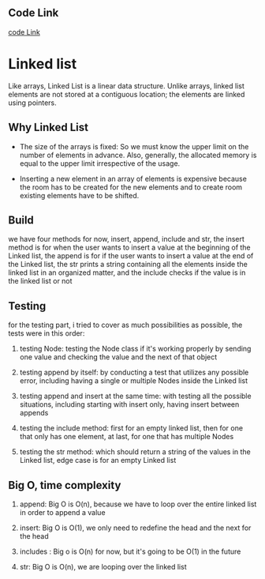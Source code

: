 ## Code Link

[code Link](linked_list/linked_list.py)

# Linked list

Like arrays, Linked List is a linear data structure. Unlike arrays, linked list elements are not stored at a contiguous location; the elements are linked using pointers.

## Why Linked List

* The size of the arrays is fixed: So we must know the upper limit on the number of elements in advance. Also, generally, the allocated memory is equal to the upper limit irrespective of the usage. 

* Inserting a new element in an array of elements is expensive because the room has to be created for the new elements and to create room existing elements have to be shifted. 

[//]: # (reference from geeksforgeeks.org)

## Build

we have four methods for now, insert, append, include and str, the insert method is for when the user wants to insert a value at the beginning of the Linked list, the append is for if the user wants to insert a value at the end of the Linked list, the str prints a string containing all the elements inside the linked list in an organized matter, and the include checks if the value is in the linked list or not

## Testing

for the testing part, i tried to cover as much possibilities as possible, the tests were in this order:

1. testing Node: testing the Node class if it's working properly by sending one value and checking the value and the next of that object

2. testing append by itself: by conducting a test that utilizes any possible error, including having a single or multiple Nodes inside the Linked list

3. testing append and insert at the same time: with testing all the possible situations, including starting with insert only, having insert between appends

4. testing the include method: first for an empty linked list, then for one that only has one element, at last, for one that has multiple Nodes

5. testing the str method: which should return a string of the values in the Linked list, edge case is for an empty Linked list

## Big O, time complexity

1. append: Big O is O(n), because we have to loop over the entire linked list in order to append a value

2. insert: Big O is O(1), we only need to redefine the head and the next for the head

3. includes : Big o is O(n) for now, but it's going to be O(1) in the future 

4. str: Big O is O(n), we are looping over the linked list